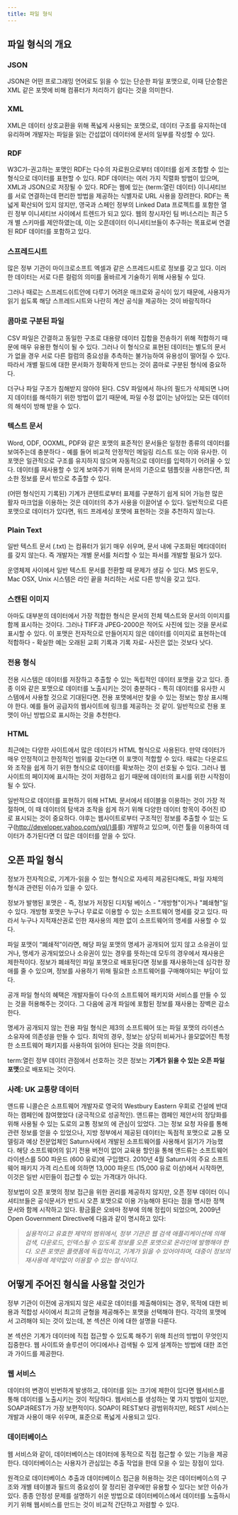 ```yaml
---
title: 파일 형식
---
```


## 파일 형식의 개요

### JSON

JSON은 어떤 프로그래밍 언어로도 읽을 수 있는 단순한 파일 포맷으로, 이때 단순함은 XML 같은 포맷에 비해 컴퓨터가 처리하기 쉽다는 것을 의미한다.

### XML

XML은 데이터 상호교환을 위해 폭넓게 사용되는 포맷으로, 데이터 구조를 유지하는데 유리하며 개발자는 파일을 읽는 간섭없이 데이터에 문서의 일부를 작성할 수 있다.

### RDF

W3C가-권고하는 포맷인 RDF는 다수의 자료원으로부터 데이터를 쉽게 조합할 수 있는 형식으로 데이터를 표현할 수 있다. RDF 데이터는 여러 가지 직렬화 방법이 있으며, XML과 JSON으로 저장될 수 있다. RDF는 웹에 있는 {term:열린 데이터} 이니셔티브를 서로 연결하는데 편리한 방법을 제공하는 식별자로 URL 사용을 장려한다. RDF는 폭넓게 확산되어 있지 않지만, 영국과 스페인 정부의 Linked Data 프로젝트를 포함한 열린 정부 이니셔티브 사이에서 트렌드가 되고 있다. 웹의 창시자인 팀 버너스리는 최근 5개 별 스키마를 제안하였는데, 이는 오픈데이터 이니셔티브들이 추구하는 목표로써 연결된 RDF 데이터를 포함하고 있다.

### 스프레드시트

많은 정부 기관이 마이크로소프트 엑셀과 같은 스프레드시트로 정보를 갖고 있다. 이러한 데이터는 서로 다른 컬럼의 의미를 올바르게 기술하기 위해 사용될 수 있다.

그러나 때로는 스프레드쉬트안에 다루기 어려운 매크로와 공식이 있기 때문에, 사용자가 읽기 쉽도록 해당 스프레드시트와 나란히 계산 공식을 제공하는 것이 바람직하다

### 콤마로 구분된 파일

CSV 파일은 간결하고 동일한 구조로 대용량 데이터 집합을 전송하기 위해 적합하기 때문에 매우 유용한 형식이 될 수 있다. 그러나 이 형식으로 표현된 데이터는 별도의 문서가 없을 경우 서로 다른 컬럼의 중요성을 추측하는 불가능하여 유용성이 떨어질 수 있다. 따라서 개별 필드에 대한 문서화가 정확하게 만드는 것이 콤마로 구분된 형식에 중요하다.

더구나 파일 구조가 침해받지 않아야 된다. CSV 파일에서 하나의 필드가 삭제되면 나머지 데이터를 해석하기 위한 방법이 없기 때문에, 파일 수정 없이는 남아있는 모든 데이터의 해석이 방해 받을 수 있다.

### 텍스트 문서

Word, ODF, OOXML, PDF와 같은 포맷의 표준적인 문서들은 일정한 종류의 데이터를 보여주는데 충분하다 - 예를 들어 비교적 안정적인 메일링 리스트 또는 이와 유사한. 이 포맷은 일관적으로 구조를 유지하지 않으며 자동적으로 데이터를 입력하기 어려울 수 있다. 데이터를 재사용할 수 있게 보여주기 위해 문서의 기준으로 템플릿을 사용한다면, 최소한 정보를 문서 밖으로 추출할 수 있다.

(어떤 형식인지 기록된) 기계가 콘텐트로부터 표제를 구분하기 쉽게 되어 가능한 많은 활자 마크업을 이용하는 것은 데이터의 추가 사용을 이끌어낼 수 있다. 일반적으로 다른 포맷으로 데이터가 있다면, 워드 프레세싱 포맷에 표현하는 것을 추천하지 않는다.

### Plain Text

일반 텍스트 문서 (.txt) 는 컴퓨터가 읽기 매우 쉬우며, 문서 내에 구조화된 메타데이터를 갖지 않는다. 즉 개발자는 개별 문서를 처리할 수 있는 파서를 개발할 필요가 있다.

운영체제 사이에서 일반 텍스트 문서를 전환할 때 문제가 생길 수 있다. MS 윈도우, Mac OSX, Unix 시스템은 라인 끝을 처리하는 서로 다른 방식을 갖고 있다.

### 스캔된 이미지

아마도 대부분의 데이터에서 가장 적합한 형식은 문서의 전체 텍스트와 문서의 이미지를 함께 표시하는 것이다. 그러나 TIFF과 JPEG-2000은 적어도 사진에 있는 것을 문서로 표시할 수 있다. 이 포맷은 전자적으로 만들어지지 않은 데이터를 이미지로 표현하는데 적합하다 - 확실한 예는 오래된 교회 기록과 기록 자료- 사진은 없는 것보다 낫다.

### 전용 형식

전용 시스템은 데이터를 저장하고 추출할 수 있는 독립적인 데이터 포맷을 갖고 있다. 종종 이와 같은 포맷으로 데이터를 노출시키는 것이 충분하다 - 특히 데이터를 유사한 시스템에서 사용할 것으로 기대된다면. 전용 포맷에서만 찾을 수 있는 정보는 항상 표시해야 한다. 예를 들어 공급자의 웹사이트에 링크를 제공하는 것 같이. 일반적으로 전용 포맷이 아닌 방법으로 표시하는 것을 추천한다.

### HTML

최근에는 다양한 사이트에서 많은 데이터가 HTML 형식으로 사용된다. 만약 데이터가 매우 안정적이고 한정적인 범위를 갖는다면 이 포맷이 적합할 수 있다. 때로는 다운로드와 조작을 쉽게 하기 위한 형식으로 데이터를 확보하는 것이 선호될 수 있다. 그러나 웹사이트의 페이지에 표시하는 것이 저렴하고 쉽기 때문에 데이터의 표시를 위한 시작점이 될 수 있다.

일반적으로 데이터를 표현하기 위해 HTML 문서에서 테이블을 이용하는 것이 가장 적절하며, 이 때 데이터의 탐색과 조작을 쉽게 하기 위해 다양한 데이터 항목이 주어진 ID로 표시되는 것이 중요하다. 야후는 웹사이트로부터 구조적인 정보를 추출할 수 있는 도구([http://developer.yahoo.com/yql/)를](http://developer.yahoo.com/yql/)를) 개발하고 있으며, 이런 툴을 이용하여 데이터가 추가된다면 더 많은 데이터를 얻을 수 있다.

## 오픈 파일 형식

정보가 전자적으로, 기계가-읽을 수 있는 형식으로 자세히 제공된다해도, 파일 자체의 형식과 관련된 이슈가 있을 수 있다.

정보가 발행된 포맷은 - 즉, 정보가 저장된 디지털 베이스 - "개방형"이거나 "폐쇄형"일 수 있다. 개방형 포맷은 누구나 무료로 이용할 수 있는 소프트웨어 명세를 갖고 있다. 따라서 누구나 지적재산권로 인한 재사용의 제한 없이 소프트웨어의 명세를 사용할 수 있다.

파일 포맷이 “폐쇄적”이라면, 해당 파일 포맷의 명세가 공개되어 있지 않고 소유권이 있거나, 명세가 공개되었으나 소유권이 있는 경우를 뜻하는데 모두의 경우에서 재사용은 제한적이다. 정보가 폐쇄적인 파일 포맷으로 배포된다면 정보를 재사용하는데 심각한 장애를 줄 수 있으며, 정보를 사용하기 위해 필요한 소프트웨어를 구매해야되는 부담이 있다.

공개 파일 형식의 혜택은 개발자들이 다수의 소프트웨어 패키지와 서비스를 만들 수 있는 것을 허용해주는 것이다. 그 다음에 공개 파일에 포함된 정보를 재사용는 장벽은 감소한다.

명세가 공개되지 않는 전용 파일 형식은 제3의 소프트웨어 또는 파일 포맷의 라이센스 소유자에 의존성을 만들 수 있다. 최악의 경우, 정보는 상당히 비싸거나 쓸모없어진 특정한 소프트웨어 패키지를 사용하여 읽어야 된다는 것을 의미한다.

term:열린 정부 데이터 관점에서 선호하는 것은 정보는 **기계가 읽을 수 있는 오픈 파일 포맷**으로 배포되는 것이다.

### 사례: UK 교통량 데이터

앤드류 니콜슨은 소프트웨어 개발자로 영국의 Westbury Eastern 우회로 건설에 반대하는 캠페인에 참여했었다 (궁극적으로 성공적인). 앤드류는 캠페인 제안서의 정당화를 위해 사용될 수 있는 도로의 교통 정보의 에 관심이 있었다. 그는 정보 요청 자유를 통해 관련 정보를 얻을 수 있었으나, 지방 정부에서 제공된 데이터는 독점적 포맷으로 교통 모델링과 예상 전문업체인 Saturn사에서 개발된 소프트웨어를 사용해서 읽기가 가능했다. 해당 소프트웨어의 읽기 전용 버전이 없어 교육용 할인을 통해 앤드류는 소프트웨어 라이센스를 500 파운드 (600 유로)에 구입했다. 2010년 4월 Saturn사의 주요 소프트웨어 패키지 가격 리스트에 의하면 13,000 파운드 (15,000 유로 이상)에서 시작하면, 이것은 일반 시민들이 접근할 수 있는 가격대가 아니다.

정보법이 오픈 포맷의 정보 접근을 위한 권리를 제공하지 않지만, 오픈 정부 데이터 이니셔티브들은 공식문서가 반드시 오픈 포맷으로 이용 가능해야 된다는 점을 명시한 정책 문서와 함께 시작하고 있다. 황금률은 오바마 정부에 의해 정립이 되었으며, 2009년 Open Government Directive에 다음과 같이 명시하고 있다:

> *실용적이고 유효한 제약의 범위에서, 정부 기관은 웹 검색 애플리케이션에 의해 검색, 다운로드, 인덱스될 수 있도록 정보를 오픈 포맷으로 온라인에 발행해야 한다. 오픈 포맷은 플랫폼에 독립적이고, 기계가 읽을 수 있어야하며, 대중이 정보의 재사용에 제약없이 이용할 수 있는 형식이다.*

## 어떻게 주어진 형식을 사용할 것인가

정부 기관이 이전에 공개되지 않은 새로운 데이터를 제출해야되는 경우, 목적에 대한 비용과 적합성 사이에서 최고의 균형을 제공해주는 포맷을 선택해야 한다. 각각의 포맷에서 고려해야 되는 것이 있는데, 본 섹션은 이에 대한 설명을 다룬다.

본 섹션은 기계가 데이터에 직접 접근할 수 있도록 해주기 위해 최선의 방법이 무엇인지 집중한다. 웹 사이트와 솔루션이 어디에서나 검색될 수 있게 설계하는 방법에 대한 조언과 가이드를 제공한다.

### 웹 서비스

데이터의 변경이 빈번하게 발생하고, 데이터를 읽는 크기에 제한이 있다면 웹서비스를 통해 데이터를 노출시키는 것이 적당하다. 웹서비스를 생성하는 몇 가지 방법이 있지만, SOAP과REST가 가장 보편적이다. SOAP이 REST보다 광범위하지만, REST 서비스는 개발과 사용이 매우 쉬우며, 표준으로 폭넓게 사용되고 있다.

### 데이터베이스

웹 서비스와 같이, 데이터베이스는 데이터에 동적으로 직접 접근할 수 있는 기능을 제공한다. 데이터베이스는 사용자가 관심있는 추출 작업을 한데 모을 수 있는 장점이 있다.

원격으로 데이터베이스 추출과 데이터베이스 접근을 허용하는 것은 데이터베이스의 구조와 개별 테이블과 필드의 중요성이 잘 정리된 경우에만 유용할 수 있다는 보안 이슈가 있다. 종종 안정성 문제를 설명하기 쉬운 방법으로 데이터베이스에서 데이터를 노출하시키기 위해 웹서비스를 만드는 것이 비교적 간단하고 저렴할 수 있다.
